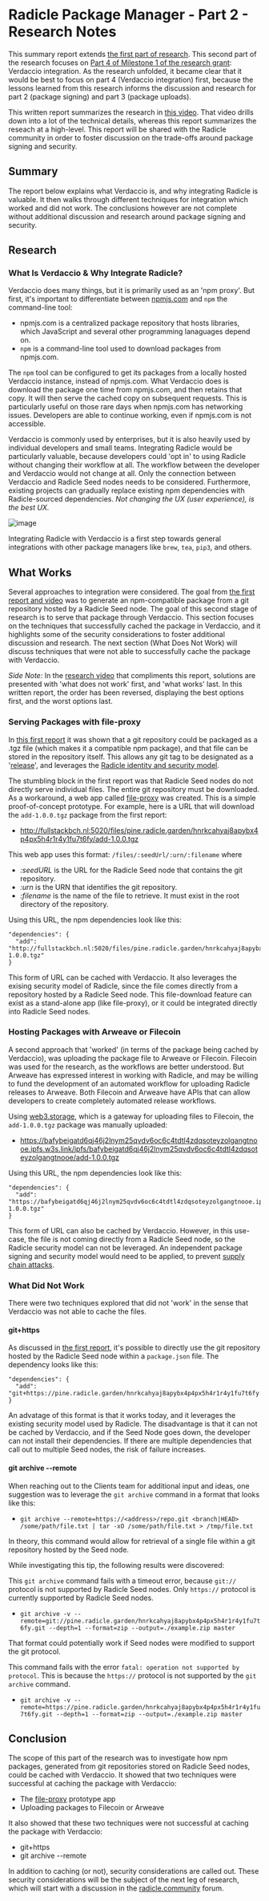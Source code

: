 # Radicle Package Manager - Part 2 - Research Notes

This summary report extends [the first part of research](https://gist.github.com/christroutner/0ca3006b2d3be3122d5ef195e78b7eca). This second part of the research focuses on [Part 4 of Milestone 1 of the research grant](https://radicle.community/t/grant-application-package-manager/3122#milestone-1-npm-compatibility-12): Verdaccio integration. As the research unfolded, it became clear that it would be best to focus on part 4 (Verdaccio integration) first, because the lessons learned from this research informs the discussion and research for part 2 (package signing) and part 3 (package uploads).

This written report summarizes the research in [this video](https://youtu.be/8aF2febVy7A). That video drills down into a lot of the technical details, whereas this report summarizes the reseach at a high-level. This report will be shared with the Radicle community in order to foster discussion on the trade-offs around package signing and security.

## Summary
The report below explains what Verdaccio is, and why integrating Radicle is valuable. It then walks through different techniques for integration which worked and did not work. The conclusions however are not complete without additional discussion and research around package signing and security.

## Research

### What Is Verdaccio & Why Integrate Radicle?

Verdaccio does many things, but it is primarily used as an 'npm proxy'. But first, it's important to differentiate between [npmjs.com](https://npmjs.com) and `npm` the command-line tool:
- npmjs.com is a centralized package repository that hosts libraries, which JavaScript and several other programming lanaguages depend on.
- `npm` is a command-line tool used to download packages from npmjs.com.

The `npm` tool can be configured to get its packages from a locally hosted Verdaccio instance, instead of npmjs.com. What Verdaccio does is download the package one time from npmjs.com, and then retains that copy. It will then serve the cached copy on subsequent requests. This is particularly useful on those rare days when npmjs.com has networking issues. Developers are able to continue working, even if npmjs.com is not accessible.

Verdaccio is commonly used by enterprises, but it is also heavily used by individual developers and small teams. Integrating Radicle would be particularly valuable, because developers could 'opt in' to using Radicle without changing their workflow at all. The workflow between the developer and Verdaccio would not change at all. Only the connection between Verdaccio and Radicle Seed nodes needs to be considered. Furthermore, existing projects can gradually replace existing npm dependencies with Radicle-sourced dependencies. *Not changing the UX (user experience), is the best UX.*

![image](https://user-images.githubusercontent.com/9870991/206744419-57740c80-8450-4478-a076-e983b6b0aa93.png)

Integrating Radicle with Verdaccio is a first step towards general integrations with other package managers like `brew`, `tea`, `pip3`, and others.

## What Works
Several approaches to integration were considered. The goal from [the first report and video](https://gist.github.com/christroutner/0ca3006b2d3be3122d5ef195e78b7eca) was to generate an npm-compatible package from a git repository hosted by a Radicle Seed node. The goal of this second stage of research is to serve that package through Verdaccio. This section focuses on the techniques that successfully cached the package in Verdaccio, and it highlights some of the security considerations to foster additional discussion and research. The next section (What Does Not Work) will discuss techniques that were not able to successfully cache the package with Verdaccio.

*Side Note:* In the [research video](https://youtu.be/8aF2febVy7A) that compliments this report, solutions are presented with 'what does not work' first, and 'what works' last. In this written report, the order has been reversed, displaying the best options first, and the worst options last.

### Serving Packages with file-proxy
In [this first report](https://gist.github.com/christroutner/0ca3006b2d3be3122d5ef195e78b7eca) it was shown that a git repository could be packaged as a .tgz file (which makes it a compatible npm package), and that file can be stored in the repository itself. This allows any git tag to be designated as a '[release](https://radicle.community/t/software-releases-on-radicle/2786)', and leverages the [Radicle identity and security model](https://app.radicle.xyz/seeds/clients.radicle.xyz/rad:git:hnrkx7ruakgb9ozzi7atwb1rh6moq8pjonp6o/tree/8cd1561688462e2fcb234956b6f5916c42bdf4fa/0001-heartwood.md).

The stumbling block in the first report was that Radicle Seed nodes do not directly serve individual files. The entire git repository must be downloaded. As a workaround, a web app called [file-proxy](https://github.com/christroutner/file-proxy) was created. This is a simple proof-of-concept prototype. For example, here is a URL that will download the `add-1.0.0.tgz` package from the first report:

- http://fullstackbch.nl:5020/files/pine.radicle.garden/hnrkcahyaj8apybx4p4px5h4r1r4y1fu7t6fy/add-1.0.0.tgz

This web app uses this format: `/files/:seedUrl/:urn/:filename` where
- *:seedURL* is the URL for the Radicle Seed node that contains the git repository.
- *:urn* is the URN that identifies the git repository.
- *:filename* is the name of the file to retrieve. It must exist in the root directory of the repository.

Using this URL, the npm dependencies look like this:

```
"dependencies": {
  "add": "http://fullstackbch.nl:5020/files/pine.radicle.garden/hnrkcahyaj8apybx4p4px5h4r1r4y1fu7t6fy/add-1.0.0.tgz"
}
```

This form of URL can be cached with Verdaccio. It also leverages the exising security model of Radicle, since the file comes directly from a repository hosted by a Radicle Seed node. This file-download feature can exist as a stand-alone app (like file-proxy), or it could be integrated directly into Radicle Seed nodes.

### Hosting Packages with Arweave or Filecoin
A second approach that 'worked' (in terms of the package being cached by Verdaccio), was uploading the package file to Arweave or Filecoin. Filecoin was used for the research, as the workflows are better understood. But Arweave has expressed interest in working with Radicle, and may be willing to fund the development of an automated workflow for uploading Radicle releases to Arweave. Both Filecoin and Arweave have APIs that can allow developers to create completely automated release workflows.

Using [web3.storage](https://web3.storage), which is a gateway for uploading files to Filecoin, the `add-1.0.0.tgz` package was manually uploaded:

- https://bafybeigatd6qj46j2lnym25qvdv6oc6c4tdtl4zdqsoteyzolgangtnooe.ipfs.w3s.link/ipfs/bafybeigatd6qj46j2lnym25qvdv6oc6c4tdtl4zdqsoteyzolgangtnooe/add-1.0.0.tgz

Using this URL, the npm dependencies look like this:

```
"dependencies": {
  "add": "https://bafybeigatd6qj46j2lnym25qvdv6oc6c4tdtl4zdqsoteyzolgangtnooe.ipfs.w3s.link/ipfs/bafybeigatd6qj46j2lnym25qvdv6oc6c4tdtl4zdqsoteyzolgangtnooe/add-1.0.0.tgz"
}
```

This form of URL can also be cached by Verdaccio. However, in this use-case, the file is not coming directly from a Radicle Seed node, so the Radicle security model can not be leveraged. An independent package signing and security model would need to be applied, to prevent [supply chain attacks](https://snyk.io/blog/npm-security-preventing-supply-chain-attacks/).

### What Did Not Work
There were two techniques explored that did not 'work' in the sense that Verdaccio was not able to cache the files.

#### git+https
As discussed in [the first report](https://gist.github.com/christroutner/0ca3006b2d3be3122d5ef195e78b7eca), it's possible to directly use the git repository hosted by the Radicle Seed node within a `package.json` file. The dependency looks like this:

```
"dependencies": {
  "add": "git+https://pine.radicle.garden/hnrkcahyaj8apybx4p4px5h4r1r4y1fu7t6fy.git"
}
```

An advatage of this format is that it works today, and it leverages the existing security model used by Radicle. The disadvantage is that it can not be cached by Verdaccio, and if the Seed Node goes down, the developer can not install their dependencies. If there are multiple dependencies that call out to multiple Seed nodes, the risk of failure increases.

#### git archive --remote
When reaching out to the Clients team for additional input and ideas, one suggestion was to leverage the `git archive` command in a format that looks like this:

- `git archive --remote=https://<address>/repo.git <branch|HEAD> /some/path/file.txt | tar -xO /some/path/file.txt > /tmp/file.txt`

In theory, this command would allow for retrieval of a single file within a git repository hosted by the Seed node.

While investigating this tip, the following results were discovered:

This `git archive` command fails with a timeout error, because `git://` protocol is not supported by Radicle Seed nodes. Only `https://` protocol is currently supported by Radicle Seed nodes.

- `git archive -v --remote=git://pine.radicle.garden/hnrkcahyaj8apybx4p4px5h4r1r4y1fu7t6fy.git --depth=1 --format=zip --output=./example.zip master`

That format could potentially work if Seed nodes were modified to support the git protocol.

This command fails with the error `fatal: operation not supported by protocol`. This is because the `https://` protocol is not supported by the `git archive` command.

- `git archive -v --remote=https://pine.radicle.garden/hnrkcahyaj8apybx4p4px5h4r1r4y1fu7t6fy.git --depth=1 --format=zip --output=./example.zip master`

## Conclusion
The scope of this part of the research was to investigate how npm packages, generated from git repositories stored on Radicle Seed nodes, could be cached with Verdaccio. It showed that two techniques were successful at caching the package with Verdaccio:

- The [file-proxy](https://github.com/christroutner/file-proxy) prototype app
- Uploading packages to Filecoin or Arweave

It also showed that these two techniques were not successful at caching the package with Verdaccio:
- git+https
- git archive --remote

In addition to caching (or not), security considerations are called out. These security considerations will be the subject of the next leg of research, which will start with a discussion in the [radicle.community](https://radicle.community) forum.
